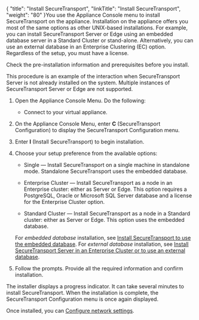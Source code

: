 {
    "title": "Install SecureTransport",
    "linkTitle": "Install SecureTransport",
    "weight": "80"
}You use the Appliance Console menu to install SecureTransport on the appliance. Installation on the appliance offers you most of the same options as other UNIX-based installations. For example, you can install SecureTransport Server or Edge using an embedded database server in a Standard Cluster or stand-alone. Alternatively, you can use an external database in an Enterprise Clustering (EC) option. Regardless of the setup, you must have a license.

Check the pre-installation information and prerequisites before you install.

This procedure is an example of the interaction when SecureTransport Server is not already installed on the system. Multiple instances of SecureTransport Server or Edge are not supported.

1.  Open the Appliance Console Menu. Do the following:
    -   Connect to your virtual appliance.
2.  On the Appliance Console Menu, enter **C** (SecureTransport Configuration) to display the SecureTransport Configuration menu.
3.  Enter **I** (Install SecureTransport) to begin installation.
4.  Choose your setup preference from the available options:
    -   Single — Install SecureTransport on a single machine in standalone mode. Standalone SecureTransport uses the embedded database.
    -   Enterprise Cluster — Install SecureTransport as a node in an Enterprise cluster: either as Server or Edge. This option requires a PostgreSQL, Oracle or Microsoft SQL Server database and a license for the Enterprise Cluster option.
    -   Standard Cluster — Install SecureTransport as a node in a Standard cluster: either as Server or Edge. This option uses the embedded database.

      
    
    For *embedded database* installation, see [Install SecureTransport to use the embedded database](../../../installation_guide/install_overview2/installing_on_unix_based_platforms/installing_securetransport_embedded_db_unix). For *external database* installation, see [Install SecureTransport Server in an Enterprise Cluster or to use an external database](../../../installation_guide/install_overview2/installing_on_unix_based_platforms/installing_securetransport_server_external_db_unix).  
5.  Follow the prompts. Provide all the required information and confirm installation.

The installer displays a progress indicator. It can take several minutes to install SecureTransport. When the installation is complete, the SecureTransport Configuration menu is once again displayed.

Once installed, you can [Configure network settings](../../app_network_config).
